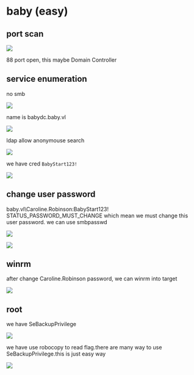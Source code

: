 # baby (easy)

## port scan

![](baby\(easy\)/walkthrough\_20240409112957889.png)

88 port open, this maybe Domain Controller

## service enumeration

no smb

![](baby\(easy\)/walkthrough\_20240409113225381.png)

name is babydc.baby.vl

![](baby\(easy\)/walkthrough\_20240409113316354.png)

ldap allow anonymouse search

![](baby\(easy\)/walkthrough\_20240409114101595.png)

we have cred `BabyStart123!`

![](baby\(easy\)/walkthrough\_20240409114243357.png)

## change user password

baby.vl\Caroline.Robinson:BabyStart123! STATUS\_PASSWORD\_MUST\_CHANGE which mean we must change this user password. we can use smbpasswd

![](baby\(easy\)/walkthrough\_20240409114900271.png)

![](baby\(easy\)/walkthrough\_20240409115331101.png)

## winrm

after change Caroline.Robinson password, we can winrm into target

![](baby\(easy\)/walkthrough\_20240409115446480.png)

## root

we have SeBackupPrivilege

![](baby\(easy\)/walkthrough\_20240409115714797.png)

we have use robocopy to read flag.there are many way to use SeBackupPrivilege.this is just easy way

![](baby\(easy\)/walkthrough\_20240409122412671.png)
